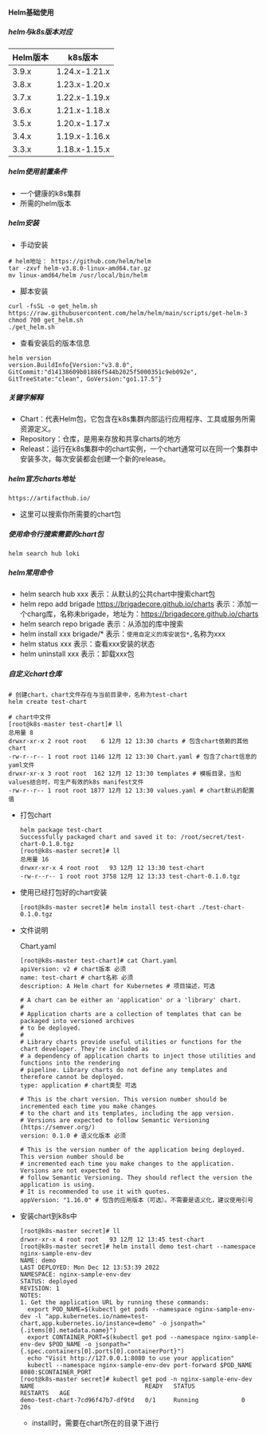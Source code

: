 #### Helm基础使用

##### helm与k8s版本对应

| Helm版本 | k8s版本       |
| -------- | ------------- |
| 3.9.x    | 1.24.x-1.21.x |
| 3.8.x    | 1.23.x-1.20.x |
| 3.7.x    | 1.22.x-1.19.x |
| 3.6.x    | 1.21.x-1.18.x |
| 3.5.x    | 1.20.x-1.17.x |
| 3.4.x    | 1.19.x-1.16.x |
| 3.3.x    | 1.18.x-1.15.x |

##### helm使用前置条件

- 一个健康的k8s集群
- 所需的helm版本

##### helm安装

- 手动安装

```shell
# helm地址： https://github.com/helm/helm
tar -zxvf helm-v3.8.0-linux-amd64.tar.gz
mv linux-amd64/helm /usr/local/bin/helm
```

- 脚本安装

```shell
curl -fsSL -o get_helm.sh https://raw.githubusercontent.com/helm/helm/main/scripts/get-helm-3
chmod 700 get_helm.sh
./get_helm.sh
```

- 查看安装后的版本信息

```shell
helm version
version.BuildInfo{Version:"v3.8.0", GitCommit:"d14138609b01886f544b2025f5000351c9eb092e", GitTreeState:"clean", GoVersion:"go1.17.5"}
```

##### 关键字解释

- Chart：代表Helm包，它包含在k8s集群内部运行应用程序、工具或服务所需资源定义。
- Repository：仓库，是用来存放和共享charts的地方
- Releast：运行在k8s集群中的chart实例，一个chart通常可以在同一个集群中安装多次，每次安装都会创建一个新的release。

##### helm官方charts地址

```shell
https://artifacthub.io/
```

- 这里可以搜索你所需要的chart包

##### 使用命令行搜索需要的chart包

```shell
helm search hub loki
```

##### helm常用命令

- helm search hub  xxx   表示：从默认的公共chart中搜索chart包
- helm repo add brigade https://brigadecore.github.io/charts   表示：添加一个charg库，名称未brigade，地址为：https://brigadecore.github.io/charts 
- helm search repo brigade  表示：从添加的库中搜索
- helm install xxx  brigade/*  表示：`使用自定义的库安装包*,`名称为xxx
- helm status  xxx  表示：查看xxx安装的状态
- helm uninstall  xxx  表示：卸载xxx包

##### 自定义chart仓库

```shell
# 创建chart，chart文件存在与当前目录中，名称为test-chart
helm create test-chart

# chart中文件
[root@k8s-master test-chart]# ll
总用量 8
drwxr-xr-x 2 root root    6 12月 12 13:30 charts # 包含chart依赖的其他chart
-rw-r--r-- 1 root root 1146 12月 12 13:30 Chart.yaml # 包含了chart信息的yaml文件
drwxr-xr-x 3 root root  162 12月 12 13:30 templates # 模板目录，当和values结合时，可生产有效的k8s manifest文件
-rw-r--r-- 1 root root 1877 12月 12 13:30 values.yaml # chart默认的配置值
```

- 打包chart

  ```shell
  helm package test-chart
  Successfully packaged chart and saved it to: /root/secret/test-chart-0.1.0.tgz
  [root@k8s-master secret]# ll
  总用量 16
  drwxr-xr-x 4 root root   93 12月 12 13:30 test-chart
  -rw-r--r-- 1 root root 3758 12月 12 13:33 test-chart-0.1.0.tgz
  
  ```

- 使用已经打包好的chart安装

  ```shell
  [root@k8s-master secret]# helm install test-chart ./test-chart-0.1.0.tgz
  ```

- 文件说明

  Chart.yaml

  ```shell
  [root@k8s-master test-chart]# cat Chart.yaml  
  apiVersion: v2 # chart版本 必须
  name: test-chart # chart名称 必须
  description: A Helm chart for Kubernetes # 项目描述，可选
  
  # A chart can be either an 'application' or a 'library' chart.
  #
  # Application charts are a collection of templates that can be packaged into versioned archives
  # to be deployed.
  #
  # Library charts provide useful utilities or functions for the chart developer. They're included as
  # a dependency of application charts to inject those utilities and functions into the rendering
  # pipeline. Library charts do not define any templates and therefore cannot be deployed.
  type: application # chart类型 可选
  
  # This is the chart version. This version number should be incremented each time you make changes
  # to the chart and its templates, including the app version.
  # Versions are expected to follow Semantic Versioning (https://semver.org/)
  version: 0.1.0 # 语义化版本 必须
  
  # This is the version number of the application being deployed. This version number should be
  # incremented each time you make changes to the application. Versions are not expected to
  # follow Semantic Versioning. They should reflect the version the application is using.
  # It is recommended to use it with quotes.
  appVersion: "1.16.0" # 包含的应用版本（可选）。不需要是语义化，建议使用引号
  
  ```

- 安装chart到k8s中

  ```shell
  [root@k8s-master secret]# ll
  drwxr-xr-x 4 root root   93 12月 12 13:45 test-chart
  [root@k8s-master secret]# helm install demo test-chart --namespace nginx-sample-env-dev 
  NAME: demo
  LAST DEPLOYED: Mon Dec 12 13:53:39 2022
  NAMESPACE: nginx-sample-env-dev
  STATUS: deployed
  REVISION: 1
  NOTES:
  1. Get the application URL by running these commands:
    export POD_NAME=$(kubectl get pods --namespace nginx-sample-env-dev -l "app.kubernetes.io/name=test-chart,app.kubernetes.io/instance=demo" -o jsonpath="{.items[0].metadata.name}")
    export CONTAINER_PORT=$(kubectl get pod --namespace nginx-sample-env-dev $POD_NAME -o jsonpath="{.spec.containers[0].ports[0].containerPort}")
    echo "Visit http://127.0.0.1:8080 to use your application"
    kubectl --namespace nginx-sample-env-dev port-forward $POD_NAME 8080:$CONTAINER_PORT
  [root@k8s-master secret]# kubectl get pod -n nginx-sample-env-dev 
  NAME                               READY   STATUS             RESTARTS   AGE
  demo-test-chart-7cd96f47b7-df9td   0/1     Running            0          20s
  
  ```

  - install时，需要在chart所在的目录下进行

